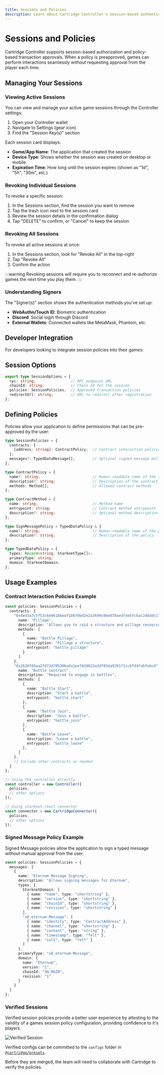 ```yaml
---
title: Sessions and Policies
description: Learn about Cartridge Controller's session-based authentication and policy-based transaction approvals system.
---
```


# Sessions and Policies

Cartridge Controller supports session-based authorization and policy-based transaction approvals. When a policy is preapproved, games can perform interactions seamlessly without requesting approval from the player each time.

## Managing Your Sessions

### Viewing Active Sessions

You can view and manage your active game sessions through the Controller settings:

1. Open your Controller wallet
2. Navigate to Settings (gear icon)
3. Find the "Session Key(s)" section

Each session card displays:
- **Game/App Name**: The application that created the session
- **Device Type**: Shows whether the session was created on desktop or mobile
- **Expiration Time**: How long until the session expires (shown as "1d", "5h", "30m", etc.)

### Revoking Individual Sessions

To revoke a specific session:

1. In the Sessions section, find the session you want to remove
2. Tap the trash icon next to the session card
3. Review the session details in the confirmation dialog
4. Tap "DELETE" to confirm, or "Cancel" to keep the session

### Revoking All Sessions

To revoke all active sessions at once:

1. In the Sessions section, look for "Revoke All" in the top-right
2. Tap "Revoke All" 
3. Confirm the action

:::warning
Revoking sessions will require you to reconnect and re-authorize games the next time you play them.
:::

### Understanding Signers

The "Signer(s)" section shows the authentication methods you've set up:
- **WebAuthn/Touch ID**: Biometric authentication
- **Discord**: Social login through Discord
- **External Wallets**: Connected wallets like MetaMask, Phantom, etc.

## Developer Integration

For developers looking to integrate session policies into their games:

## Session Options

```typescript
export type SessionOptions = {
  rpc: string;                // RPC endpoint URL
  chainId: string;            // Chain ID for the session
  policies: SessionPolicies;  // Approved transaction policies
  redirectUrl: string;        // URL to redirect after registration
};
```

## Defining Policies

Policies allow your application to define permissions that can be pre-approved by the user:

```typescript
type SessionPolicies = {
  contracts: {
    [address: string]: ContractPolicy;  // Contract interaction policies
  };
  messages?: TypedDataMessage[];        // Optional signed message policies
};

type ContractPolicy = {
  name?: string;                        // Human-readable name of the contract
  description?: string;                 // Description of the contract
  methods: Method[];                    // Allowed contract methods
};

type ContractMethod = {
  name: string;                         // Method name
  entrypoint: string;                   // Contract method entrypoint
  description?: string;                 // Optional method description
};

type SignMessagePolicy = TypedDataPolicy & {
  name?: string;                        // Human-readable name of the policy
  description?: string;                 // Description of the policy
};

type TypedDataPolicy = {
  types: Record<string, StarknetType[]>;
  primaryType: string;
  domain: StarknetDomain;
};
```

## Usage Examples

### Contract Interaction Policies Example

```typescript
const policies: SessionPolicies = {
  contracts: {
    "0x4ed3a7c5f53c6e96186eaf1b670bd2e2a3699c08e070aedf4e5fc6ac246ddc1": {
      name: "Pillage",
      description: "Allows you to raid a structure and pillage resources",
      methods: [
        {
          name: "Battle Pillage",
          description: "Pillage a structure",
          entrypoint: "battle_pillage"
        }
      ]
    },
    "0x2620f65aa2fd72d705306ada1ee7410023a3df03da9291f1ccb744fabfebc0": {
      name: "Battle contract",
      description: "Required to engage in battles",
      methods: [
        {
          name: "Battle Start",
          description: "Start a battle",
          entrypoint: "battle_start"
        },
        {
          name: "Battle Join",
          description: "Join a battle",
          entrypoint: "battle_join"
        },
        {
          name: "Battle Leave",
          description: "Leave a battle",
          entrypoint: "battle_leave"
        },
      ]
    },
    // Include other contracts as needed
  }
};

// Using the controller directly
const controller = new Controller({
  policies,
  // other options
});

// Using starknet-react connector
const connector = new CartridgeConnector({
  policies,
  // other options
});
```

### Signed Message Policy Example

Signed Message policies allow the application to sign a typed message without manual approval from the user.

```typescript
const policies: SessionPolicies = {
  messages: [
    {
      name: "Eternum Message Signing",
      description: "Allows signing messages for Eternum",
      types: {
        StarknetDomain: [
          { name: "name", type: "shortstring" },
          { name: "version", type: "shortstring" },
          { name: "chainId", type: "shortstring" },
          { name: "revision", type: "shortstring" }
        ],
        "s0_eternum-Message": [
          { name: "identity", type: "ContractAddress" },
          { name: "channel", type: "shortstring" },
          { name: "content", type: "string" },
          { name: "timestamp", type: "felt" },
          { name: "salt", type: "felt" }
        ]
      },
      primaryType: "s0_eternum-Message",
      domain: {
        name: "Eternum",
        version: "1",
        chainId: "SN_MAIN",
        revision: "1"
      }
    }
  ]
};
```

### Verified Sessions


Verified session policies provide a better user experience by attesting to the validity of a games session policy configuration, providing confidence to it's players.

![Verified Session](/verified-session.svg)

Verified configs can be committed to the `configs` folder in [`@cartridge/presets`](https://github.com/cartridge-gg/presets/tree/main/configs).

Before they are merged, the team will need to collaborate with Cartridge to verify the policies.
